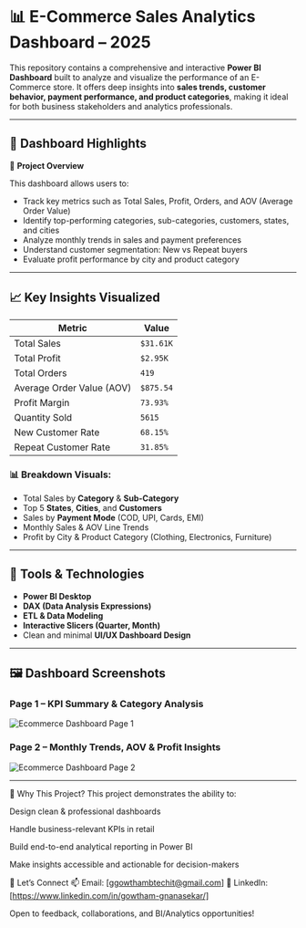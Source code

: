 # 📊 E-Commerce Sales Analytics Dashboard – 2025

This repository contains a comprehensive and interactive **Power BI Dashboard** built to analyze and visualize the performance of an E-Commerce store. It offers deep insights into **sales trends, customer behavior, payment performance, and product categories**, making it ideal for both business stakeholders and analytics professionals.

---

## 📌 Dashboard Highlights

🧾 **Project Overview**

This dashboard allows users to:
- Track key metrics such as Total Sales, Profit, Orders, and AOV (Average Order Value)
- Identify top-performing categories, sub-categories, customers, states, and cities
- Analyze monthly trends in sales and payment preferences
- Understand customer segmentation: New vs Repeat buyers
- Evaluate profit performance by city and product category

---

## 📈 Key Insights Visualized

| Metric                    | Value               |
|--------------------------|---------------------|
| Total Sales              | `$31.61K`           |
| Total Profit             | `$2.95K`            |
| Total Orders             | `419`               |
| Average Order Value (AOV)| `$875.54`           |
| Profit Margin            | `73.93%`            |
| Quantity Sold            | `5615`              |
| New Customer Rate        | `68.15%`            |
| Repeat Customer Rate     | `31.85%`            |

### 📊 Breakdown Visuals:
- Total Sales by **Category** & **Sub-Category**
- Top 5 **States**, **Cities**, and **Customers**
- Sales by **Payment Mode** (COD, UPI, Cards, EMI)
- Monthly Sales & AOV Line Trends
- Profit by City & Product Category (Clothing, Electronics, Furniture)

---

## 🧰 Tools & Technologies

- **Power BI Desktop**
- **DAX (Data Analysis Expressions)**
- **ETL & Data Modeling**
- **Interactive Slicers (Quarter, Month)**
- Clean and minimal **UI/UX Dashboard Design**

---

## 🖼️ Dashboard Screenshots

### Page 1 – KPI Summary & Category Analysis
![Ecommerce Dashboard Page 1](./Ecommerce_Project_page_1.png)

### Page 2 – Monthly Trends, AOV & Profit Insights
![Ecommerce Dashboard Page 2](./Ecommerce_Project_page_2.png)

---

🎯 Why This Project?
This project demonstrates the ability to:

Design clean & professional dashboards

Handle business-relevant KPIs in retail

Build end-to-end analytical reporting in Power BI

Make insights accessible and actionable for decision-makers

🔗 Let’s Connect
📫 Email: [ggowthambtechit@gmail.com]
💼 LinkedIn: [https://www.linkedin.com/in/gowtham-gnanasekar/]

Open to feedback, collaborations, and BI/Analytics opportunities!
